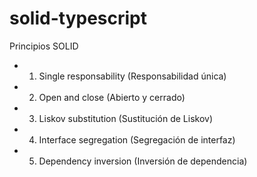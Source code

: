 # solid-typescript
Principios SOLID
- 1. Single responsability (Responsabilidad única)
- 2. Open and close (Abierto y cerrado)
- 3. Liskov substitution (Sustitución de Liskov)
- 4. Interface segregation (Segregación de interfaz)
- 5. Dependency inversion (Inversión de dependencia)
